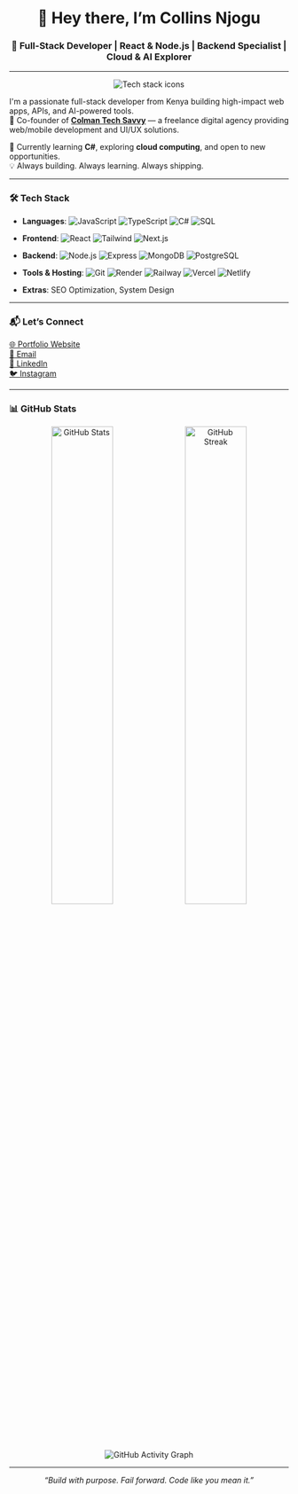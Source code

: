 <h1 align="center">👋 Hey there, I’m Collins Njogu</h1>
<h3 align="center">🚀 Full-Stack Developer | React & Node.js | Backend Specialist | Cloud & AI Explorer</h3>

---

<p align="center">
  <img src="https://skillicons.dev/icons?i=react,nodejs,typescript,javascript,tailwind,postgres,mongodb,vercel,netlify,git,csharp" alt="Tech stack icons" />
</p>

I'm a passionate full-stack developer from Kenya building high-impact web apps, APIs, and AI-powered tools.  
💼 Co-founder of [**Colman Tech Savvy**](https://colman-client.vercel.app) — a freelance digital agency providing web/mobile development and UI/UX solutions.

🎯 Currently learning **C#**, exploring **cloud computing**, and open to new opportunities.  
💡 Always building. Always learning. Always shipping.

---

### 🛠️ Tech Stack

- **Languages**: ![JavaScript](https://img.shields.io/badge/-JavaScript-F7DF1E?style=flat&logo=javascript&logoColor=000) ![TypeScript](https://img.shields.io/badge/-TypeScript-3178C6?style=flat&logo=typescript&logoColor=fff) ![C#](https://img.shields.io/badge/-CSharp-239120?style=flat&logo=c-sharp&logoColor=fff) ![SQL](https://img.shields.io/badge/-SQL-003B57?style=flat&logo=postgresql&logoColor=white)
- **Frontend**: ![React](https://img.shields.io/badge/-React-61DAFB?style=flat&logo=react&logoColor=000) ![Tailwind](https://img.shields.io/badge/-TailwindCSS-38B2AC?style=flat&logo=tailwind-css&logoColor=fff) ![Next.js](https://img.shields.io/badge/-Next.js-000?style=flat&logo=next.js&logoColor=fff)
- **Backend**: ![Node.js](https://img.shields.io/badge/-Node.js-339933?style=flat&logo=node.js&logoColor=fff) ![Express](https://img.shields.io/badge/-Express-000?style=flat&logo=express&logoColor=fff) ![MongoDB](https://img.shields.io/badge/-MongoDB-47A248?style=flat&logo=mongodb&logoColor=fff) ![PostgreSQL](https://img.shields.io/badge/-PostgreSQL-336791?style=flat&logo=postgresql&logoColor=fff)
- **Tools & Hosting**: ![Git](https://img.shields.io/badge/-Git-F05032?style=flat&logo=git&logoColor=fff) ![Render](https://img.shields.io/badge/-Render-46E3B7?style=flat&logo=render&logoColor=000) ![Railway](https://img.shields.io/badge/-Railway-000?style=flat&logo=railway&logoColor=fff) ![Vercel](https://img.shields.io/badge/-Vercel-000?style=flat&logo=vercel&logoColor=fff) ![Netlify](https://img.shields.io/badge/-Netlify-00C7B7?style=flat&logo=netlify&logoColor=fff)

- **Extras**: SEO Optimization, System Design

---

### 📬 Let’s Connect

<p align="left">
  <a href="https://collins-eta.vercel.app" target="_blank">🌐 Portfolio Website</a><br>
  <a href="mailto:njogucollins10397@gmail.com">📧 Email</a><br>
  <a href="https://www.linkedin.com/in/collins-njogu-4aa75a351" target="_blank">💼 LinkedIn</a><br>
  <a href="https://instagram.com/collo9146" target="_blank">🐦 Instagram</a>
</p>

---

### 📊 GitHub Stats

<p align="center">
  <img src="https://github-readme-stats.vercel.app/api?username=collins254collo&show_icons=true&theme=radical" alt="GitHub Stats" width="47%" />
  <img src="https://github-readme-streak-stats.herokuapp.com/?user=collins254collo&theme=radical" alt="GitHub Streak" width="47%" />
</p>

<p align="center">
  <img src="https://github-readme-activity-graph.vercel.app/graph?username=collins254collo&theme=react-dark" alt="GitHub Activity Graph" />
</p>

---

<p align="center"><i>“Build with purpose. Fail forward. Code like you mean it.”</i></p>
